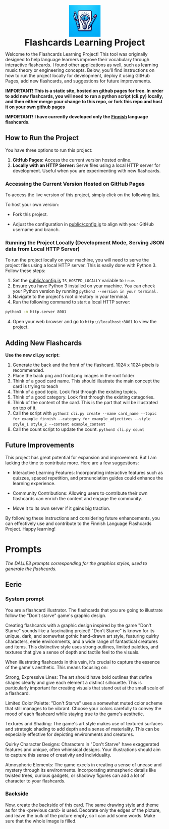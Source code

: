 <h1 align="center" style="line-height: 1; margin: 0; padding: 0;">
  <img src="./public/assets/logo/logo.jpeg" alt="Logo" width="100" height="100"><br>
  Flashcards Learning Project
</h1>

Welcome to the Flashcards Learning Project! This tool was originally designed to help language learners improve their vocabulary through interactive flashcards. I found other applications as well, such as learning music theory or engineering concepts. Below, you'll find instructions on how to run the project locally for development, deploy it using GitHub Pages, add new flashcards, and suggestions for future improvements.

**IMPORTANT! This is a static site, hosted on github pages for free. In order to add new flashcards,
you will need to run a python script (cli.py) locally, and then either merge your change to this repo, or fork this repo and host it on your own github pages**

**IMPORTANT! I have currently developed only the [Finnish](https://doruirimescu.github.io/language-flashcards/public/flashcard.html?type=all&topic=finnish) language flashcards.**

## How to Run the Project

You have three options to run this project:
1. **GitHub Pages:** Access the current version hosted online.
2. **Locally with an HTTP Server:** Serve files using a local HTTP server for development. Useful when you are experimenting with new flashcards.


### Accessing the Current Version Hosted on GitHub Pages
To access the live version of this project, simply click on the following [link](https://doruirimescu.github.io/language-flashcards/index.html).

To host your own version:
* Fork this project.

* Adjust the configuration in [public/config.js](public/config.js) to align with your GitHub username and branch.

### Running the Project Locally (Development Mode, Serving JSON data from Local HTTP Server)

To run the project locally on your machine, you will need to serve the project files using a local HTTP server. This is easily done with Python 3. Follow these steps:

1. Set the [public/config.js](public/config.js) `IS_HOSTED_LOCALLY` variable to `true`.
2. Ensure you have Python 3 installed on your machine. You can check your Python version by running `python3 --version in your terminal.`
3. Navigate to the project's root directory in your terminal.
4. Run the following command to start a local HTTP server:

```bash
python3 -m http.server 8001
```
4. Open your web browser and go to `http://localhost:8001` to view the project.


## Adding New Flashcards
**Use the new cli.py script:**
1. Generate the back and the front of the flashcard. 1024 x 1024 pixels is recommended.
2. Place the back.png and front.png images in the root folder
3. Think of a good card name. This should illustrate the main concept the card is trying to teach
4. Think of a good topic. Look first through the existing topics.
5. Think of a good category. Look first through the existing categories.
6. Think of the content of the card. This is the part that will be illustrated on top of it.
7. Call the script with `python3 cli.py create --name card_name --topic for_example_finnish --category for_example_adjectives --style style_1 style_2 --content example_content`
8. Call the count script to update the count. `python3 cli.py count`

## Future Improvements
This project has great potential for expansion and improvement. But I am lacking the time to contribute more. Here are a few suggestions:

* Interactive Learning Features: Incorporating interactive features such as quizzes, spaced repetition, and pronunciation guides could enhance the learning experience.

* Community Contributions: Allowing users to contribute their own flashcards can enrich the content and engage the community.

* Move it to its own server if it gains big traction.

By following these instructions and considering future enhancements, you can effectively use and contribute to the Finnish Language Flashcards Project. Happy learning!

# Prompts
*The DALLE3 prompts corresponding for the graphics styles, used to generate the flashcards.*

## Eerie

### System prompt
You are a flashcard illustrator. The flashcards that you are going to illustrate follow the "Don't starve" game's graphic design.

Creating flashcards with a graphic design inspired by the game "Don't Starve" sounds like a fascinating project! "Don't Starve" is known for its unique, dark, and somewhat gothic hand-drawn art style, featuring quirky characters, eerie environments, and a wide range of fantastical creatures and items. This distinctive style uses strong outlines, limited palettes, and textures that give a sense of depth and tactile feel to the visuals.

When illustrating flashcards in this vein, it's crucial to capture the essence of the game's aesthetic. This means focusing on:

Strong, Expressive Lines: The art should have bold outlines that define shapes clearly and give each element a distinct silhouette. This is particularly important for creating visuals that stand out at the small scale of a flashcard.

Limited Color Palette: "Don't Starve" uses a somewhat muted color scheme that still manages to be vibrant. Choose your colors carefully to convey the mood of each flashcard while staying true to the game's aesthetic.

Textures and Shading: The game's art style makes use of textured surfaces and strategic shading to add depth and a sense of materiality. This can be especially effective for depicting environments and creatures.

Quirky Character Designs: Characters in "Don't Starve" have exaggerated features and unique, often whimsical designs. Your illustrations should aim to capture this sense of creativity and individuality.

Atmospheric Elements: The game excels in creating a sense of unease and mystery through its environments. Incorporating atmospheric details like twisted trees, curious gadgets, or shadowy figures can add a lot of character to your flashcards.

### Backside
Now, create the backside of this card. The same drawing style and theme as for the \<previous card\> is used. Decorate only the edges of the picture, and leave the bulk of the picture empty, so I can add some words. Make sure that the whole image is filled.
